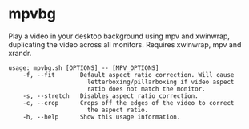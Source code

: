 # mpvbg
Play a video in your desktop background using mpv and xwinwrap, duplicating the video across all monitors.
Requires xwinwrap, mpv and xrandr.

    usage: mpvbg.sh [OPTIONS] -- [MPV_OPTIONS]
        -f, --fit       Default aspect ratio correction. Will cause
                          letterboxing/pillarboxing if video aspect
                          ratio does not match the monitor.
        -s, --stretch   Disables aspect ratio correction.
        -c, --crop      Crops off the edges of the video to correct
                          the aspect ratio.
        -h, --help      Show this usage information.
